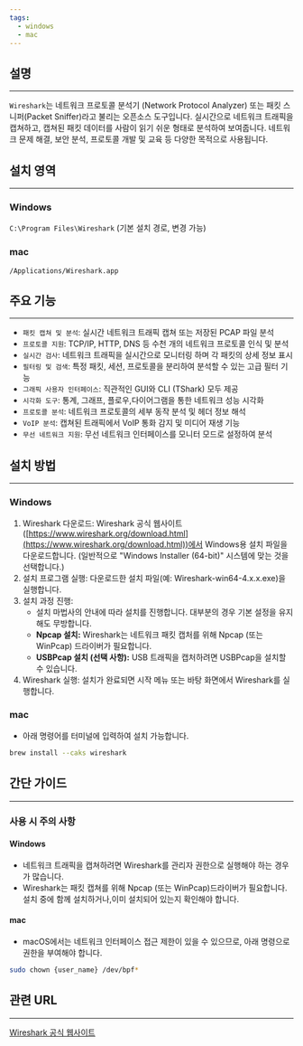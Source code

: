 ```yaml
---
tags:
  - windows
  - mac
---
```

## 설명
---
`Wireshark`는 네트워크 프로토콜 분석기 (Network Protocol Analyzer) 또는 패킷 스니퍼(Packet Sniffer)라고 불리는 오픈소스 도구입니다. 실시간으로 네트워크 트래픽을 캡쳐하고, 캡쳐된 패킷 데이터를 사람이 읽기 쉬운 형태로 분석하여 보여줍니다. 네트워크 문제 해결, 보안 분석, 프로토콜 개발 및 교육 등 다양한 목적으로 사용됩니다.

## 설치 영역
---
### Windows
`C:\Program Files\Wireshark` (기본 설치 경로, 변경 가능)

### mac
`/Applications/Wireshark.app`

## 주요 기능
---
- `패킷 캡쳐 및 분석`: 실시간 네트워크 트래픽 캡쳐 또는 저장된 PCAP 파일 분석
- `프로토콜 지원`: TCP/IP, HTTP, DNS 등 수천 개의 네트워크 프로토콜 인식 및 분석
- `실시간 검사`: 네트워크 트래픽을 실시간으로 모니터링 하며 각 패킷의 상세 정보 표시
- `필터링 및 검색`: 특정 패킷, 세션, 프로토콜을 분리하여 분석할 수 있는 고급 필터 기능
- `그래픽 사용자 인터페이스`: 직관적인 GUI와 CLI (TShark) 모두 제공
- `시각화 도구`: 통계, 그래프, 플로우,다이어그램을 통한 네트워크 성능 시각화
- `프로토콜 분석`: 네트워크 프로토콜의 세부 동작 분석 및 헤더 정보 해석
- `VoIP 분석`: 캡쳐된 트래픽에서 VoIP 통화 감지 및 미디어 재생 기능
- `무선 네트워크 지원`: 무선 네트워크 인터페이스를 모니터 모드로 설정하여 분석

## 설치 방법
---
### Windows
1. Wireshark 다운로드: Wireshark 공식 웹사이트 ([https://www.wireshark.org/download.html](https://www.wireshark.org/download.html))에서 Windows용 설치 파일을 다운로드합니다. (일반적으로 "Windows Installer (64-bit)" 시스템에 맞는 것을 선택합니다.)
2. 설치 프로그램 실행: 다운로드한 설치 파일(예: Wireshark-win64-4.x.x.exe)을 실행합니다.
3. 설치 과정 진행:
    - 설치 마법사의 안내에 따라 설치를 진행합니다. 대부분의 경우 기본 설정을 유지해도 무방합니다.
    - **Npcap 설치:** Wireshark는 네트워크 패킷 캡처를 위해 Npcap (또는 WinPcap) 드라이버가 필요합니다.
    - **USBPcap 설치 (선택 사항):** USB 트래픽을 캡처하려면 USBPcap을 설치할 수 있습니다.
4. Wireshark 실행: 설치가 완료되면 시작 메뉴 또는 바탕 화면에서 Wireshark를 실행합니다.

### mac
- 아래 명령어를 터미널에 입력하여 설치 가능합니다.
```sh
brew install --caks wireshark
```

## 간단 가이드
---
### 사용 시 주의 사항
#### Windows
- 네트워크 트래픽을 캡쳐하려면 Wireshark를 관리자 권한으로 실행해야 하는 경우가 많습니다.
- Wireshark는 패킷 캡쳐를 위해 Npcap (또는 WinPcap)드라이버가 필요합니다. 설치 중에 함께 설치하거나,이미 설치되어 있는지 확인해야 합니다.
#### mac
- macOS에서는 네트워크 인터페이스 접근 제한이 있을 수 있으므로, 아래 명령으로 권한을 부여해야 합니다.
```sh
sudo chown {user_name} /dev/bpf*
```

## 관련 URL
---
[Wireshark 공식 웹사이트](https://www.wireshark.org/)
